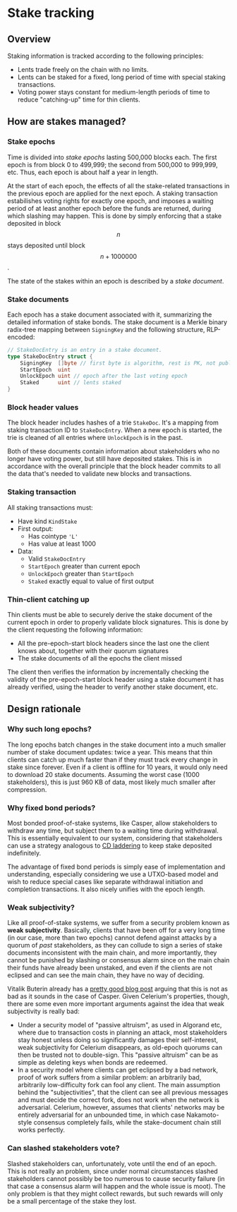 # Stake tracking

## Overview

Staking information is tracked according to the following principles:

* Lents trade freely on the chain with no limits.
* Lents can be staked for a fixed, long period of time with special staking transactions. 
* Voting power stays constant for medium-length periods of time to reduce "catching-up" time for thin clients.

## How are stakes managed?

### Stake epochs

Time is divided into _stake epochs_ lasting 500,000 blocks each. The first epoch is from block 0 to 499,999; the second from 500,000 to 999,999, etc. Thus, each epoch is about half a year in length.

At the start of each epoch, the effects of all the stake-related transactions in the previous epoch are applied for the next epoch. A staking transaction estabilishes voting rights for exactly one epoch, and imposes a waiting period of at least another epoch before the funds are returned, during which slashing may happen. This is done by simply enforcing that a stake deposited in block $$n$$ stays deposited until block $$n+1000000$$.

 The state of the stakes within an epoch is described by a _stake document_.

### Stake documents

Each epoch has a stake document associated with it, summarizing the detailed information of stake bonds. The stake document is a Merkle binary radix-tree mapping between `SigningKey` and the following structure, RLP-encoded:

```go
// StakeDocEntry is an entry in a stake document.
type StakeDocEntry struct {
	SigningKey  []byte // first byte is algorithm, rest is PK, not public key hash
	StartEpoch  uint
	UnlockEpoch uint // epoch after the last voting epoch
	Staked      uint // lents staked
}
```

### Block header values

The block header includes hashes of a trie `StakeDoc`. It's a mapping from staking transaction ID to `StakeDocEntry`. When a new epoch is started, the trie is cleaned of all entries where `UnlockEpoch` is in the past.

Both of these documents contain information about stakeholders who no longer have voting power, but still have deposited stakes. This is in accordance with the overall principle that the block header commits to all the data that's needed to validate new blocks and transactions.

### Staking transaction

All staking transactions must:
- Have kind `KindStake`
- First output:
    - Has cointype `'L'`
    - Has value at least 1000
- Data:
    - Valid `StakeDocEntry`
    - `StartEpoch` greater than current epoch
    - `UnlockEpoch` greater than `StartEpoch`
    - `Staked` exactly equal to value of first output

### Thin-client catching up

Thin clients must be able to securely derive the stake document of the current epoch in order to properly validate block signatures. This is done by the client requesting the following information:

* All the pre-epoch-start block headers since the last one the client knows about, together with their quorum signatures
* The stake documents of all the epochs the client missed

The client then verifies the information by incrementally checking the validity of the pre-epoch-start block header using a stake document it has already verified, using the header to verify another stake document, etc. 

## Design rationale

### Why such long epochs?

The long epochs batch changes in the stake document into a much smaller number of stake document updates: twice a year. This means that thin clients can catch up much faster than if they must track every change in stake since forever. Even if a client is offline for 10 years, it would only need to download 20 stake documents. Assuming the worst case \(1000 stakeholders\), this is just 960 KB of data, most likely much smaller after compression.

### Why fixed bond periods?

Most bonded proof-of-stake systems, like Casper, allow stakeholders to withdraw any time, but subject them to a waiting time during withdrawal. This is essentially equivalent to our system, considering that stakeholders can use a strategy analogous to [CD laddering](https://en.wikipedia.org/wiki/Laddering) to keep stake deposited indefinitely.

The advantage of fixed bond periods is simply ease of implementation and understanding, especially considering we use a UTXO-based model and wish to reduce special cases like separate withdrawal initiation and completion transactions. It also nicely unifies with the epoch length.

### Weak subjectivity?

Like all proof-of-stake systems, we suffer from a security problem known as **weak subjectivity**. Basically, clients that have been off for a very long time \(in our case, more than two epochs\) cannot defend against attacks by a quorum of _past_ stakeholders, as they can collude to sign a series of stake documents inconsistent with the main chain, and more importantly, they cannot be punished by slashing or consensus alarm since on the main chain their funds have already been unstaked, and even if the clients are not eclipsed and can see the main chain, they have no way of deciding.

Vitalik Buterin already has a [pretty good blog post](https://blog.ethereum.org/2014/11/25/proof-stake-learned-love-weak-subjectivity/) arguing that this is not as bad as it sounds in the case of Casper. Given Celerium's properties, though, there are some even more important arguments against the idea that weak subjectivity is really bad:

* Under a security model of "passive altruism", as used in Algorand etc, where due to transaction costs in planning an attack, most stakeholders stay honest unless doing so significantly damages their self-interest, weak subjectivity for Celerium disappears, as old-epoch quorums can then be trusted not to double-sign. This "passive altruism" can be as simple as deleting keys when bonds are redeemed.
* In a security model where clients can get eclipsed by a bad network, proof of work suffers from a similar problem: an arbitrarily bad, arbitrarily low-difficulty fork can fool any client. The main assumption behind the "subjectivities", that the client can see all previous messages and must decide the correct fork, does not work when the network is adversarial. Celerium, however, assumes that clients' networks may be entirely adversarial for an unbounded time, in which case Nakamoto-style consensus completely fails, while the stake-document chain still works perfectly.

### Can slashed stakeholders vote?

Slashed stakeholders can, unfortunately, vote until the end of an epoch. This is not really an problem, since under normal circumstances slashed stakeholders cannot possibly be too numerous to cause security failure \(in that case a consensus alarm will happen and the whole issue is moot\). The only problem is that they might collect rewards, but such rewards will only be a small percentage of the stake they lost. 



